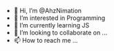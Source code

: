 - 👋 Hi, I’m @AhzNimation
- 👀 I’m interested in Programming
- 🌱 I’m currently learning JS
- 💞️ I’m looking to collaborate on ...
- 📫 How to reach me ...

<!---
AhzNimation/AhzNimation is a ✨ special ✨ repository because its `README.md` (this file) appears on your GitHub profile.
You can click the Preview link to take a look at your changes.
--->

